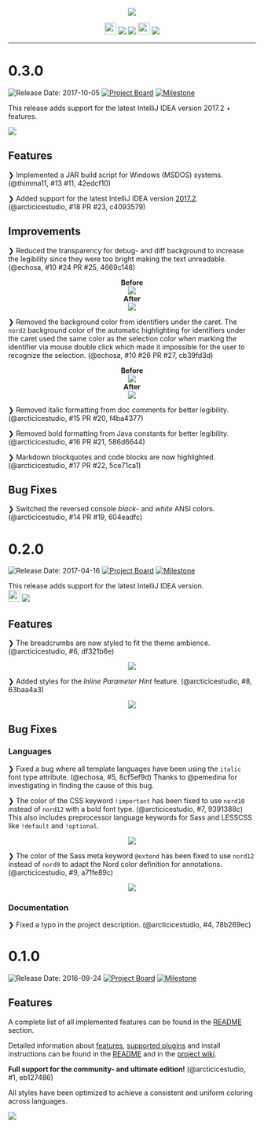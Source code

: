 <p align="center"><img src="https://cdn.rawgit.com/arcticicestudio/nord-intellij-idea-syntax/develop/src/assets/nord-intellij-idea-syntax-banner.svg"/></p>

<p align="center"><img src="https://assets-cdn.github.com/favicon.ico" width=24 height=24/> <a href="https://github.com/arcticicestudio/nord-intellij-idea-syntax/releases/latest"><img src="https://img.shields.io/github/release/arcticicestudio/nord-intellij-idea-syntax.svg?style=flat-square"/></a> <a href="https://github.com/arcticicestudio/nord/releases/tag/v0.2.0"><img src="https://img.shields.io/badge/Nord-v0.2.0-88C0D0.svg?style=flat-square"/></a> <img src="https://jetbrains.com/_assets/shared/favicons/jetbrains.ico" width=24 height=24/> <a href="https://www.jetbrains.com/idea/"><img src="https://img.shields.io/badge/IntelliJ_IDEA-2017.1_+-161616.svg?style=flat-square"/></a></p>

---

# 0.3.0
![Release Date: 2017-10-05](https://img.shields.io/badge/Release_Date-2017--10--05-88C0D0.svg?style=flat-square) [![Project Board](https://img.shields.io/badge/Project_Board-0.3.0-88C0D0.svg?style=flat-square)](https://github.com/arcticicestudio/nord-intellij-idea-syntax/projects/4) [![Milestone](https://img.shields.io/badge/Milestone-0.3.0-88C0D0.svg?style=flat-square)](https://github.com/arcticicestudio/nord-intellij-idea-syntax/milestone/3)

This release adds support for the latest IntelliJ IDEA version 2017.2 + features.

[![](https://img.shields.io/badge/IntelliJ_IDEA-2017.2_+-161616.svg?style=flat-square)](https://www.jetbrains.com/idea/whatsnew/#v2017-2)

## Features

❯ Implemented a JAR build script for Windows (MSDOS) systems. (@thimma11, #13 #11, 42edcf10)

❯ Added support for the latest IntelliJ IDEA version [2017.2](https://www.jetbrains.com/idea/whatsnew/#v2017-2). (@arcticicestudio, #18 PR #23, c4093579)

## Improvements

❯ Reduced the transparency for debug- and diff background to increase the legibility since they were too bright making the text unreadable. (@echosa, #10 #24 PR #25, 4669c148)

<p align="center"><strong>Before</strong><br><img src="https://user-images.githubusercontent.com/7836623/31133249-3a7664a4-a85f-11e7-931b-f3175893f1fc.png"/><br><strong>After</strong><br><img src="https://user-images.githubusercontent.com/7836623/31133259-400eabce-a85f-11e7-8ba3-0408c3ccd223.png"/></p>

❯ Removed the background color from identifiers under the caret. The `nord2` background color of the automatic highlighting for identifiers under the caret used the same color as the selection color when marking the identifier via mouse double click which made it impossible for the user to recognize the selection. (@echosa, #10 #26 PR #27, cb39fd3d)

<p align="center"><strong>Before</strong><br><img src="https://user-images.githubusercontent.com/7836623/31134633-f36df0be-a862-11e7-8662-be190827fbb4.png"/><br><strong>After</strong><br><img src="https://user-images.githubusercontent.com/7836623/31134652-05e9583c-a863-11e7-96ab-3c81f394034e.png"/></p>

❯ Removed italic formatting from doc comments for better legibility. (@arcticicestudio, #15 PR #20, f4ba4377)

❯ Removed bold formatting from Java constants for better legibility. (@arcticicestudio, #16 PR #21, 586d6644)

❯ Markdown blockquotes and code blocks are now highlighted. (@arcticicestudio, #17 PR #22, 5ce71ca1)

## Bug Fixes

❯ Switched the reversed console *black*- and *white* ANSI colors. (@arcticicestudio, #14 PR #19, 604eadfc)

# 0.2.0
![Release Date: 2017-04-16](https://img.shields.io/badge/Release_Date-2017--04--16-88C0D0.svg?style=flat-square) [![Project Board](https://img.shields.io/badge/Project_Board-0.2.0-88C0D0.svg?style=flat-square)](https://github.com/arcticicestudio/nord-intellij-idea-syntax/projects/3) [![Milestone](https://img.shields.io/badge/Milestone-0.2.0-88C0D0.svg?style=flat-square)](https://github.com/arcticicestudio/nord-intellij-idea-syntax/milestone/2)

This release adds support for the latest IntelliJ IDEA version.  
<img src="https://jetbrains.com/_assets/shared/favicons/jetbrains.ico" width=24 height=24/> <a href="https://www.jetbrains.com/idea/"><img src="https://img.shields.io/badge/IntelliJ_IDEA-2017.1.x-161616.svg?style=flat-square"/></a>

## Features
❯ The breadcrumbs are now styled to fit the theme ambience. (@arcticicestudio, #6, df321b6e)

<p align="center"><img src="https://cloud.githubusercontent.com/assets/7836623/25065781/c8c035ee-2215-11e7-951b-d96e9437ef81.png"/></p>

❯ Added styles for the *Inline Parameter Hint* feature. (@arcticicestudio, #8, 63baa4a3)

<p align="center"><img src="https://cloud.githubusercontent.com/assets/7836623/25065829/934dc2f4-2216-11e7-8557-ca61356dfd36.png"/></p>

## Bug Fixes
### Languages
❯ Fixed a bug where all template languages have been using the `italic` font type attribute. (@echosa, #5, 8cf5ef9d)
Thanks to @pemedina for investigating in finding the cause of this bug.

❯ The color of the CSS keyword `!important` has been fixed to use `nord10` instead of `nord12` with a bold font type. (@arcticicestudio, #7, 9391388c)
This also includes preprocessor language keywords for Sass and LESSCSS like `!default` and `!optional`.

<p align="center"><img src="https://cloud.githubusercontent.com/assets/7836623/25065784/dd9a2966-2215-11e7-980c-44d6a1e33037.png"/></p>

❯ The color of the Sass meta keyword `@extend` has been fixed to use `nord12` instead of `nord9` to adapt the Nord color definition for annotations. (@arcticicestudio, #9, a71fe89c)

<p align="center"><img src="https://cloud.githubusercontent.com/assets/7836623/25065785/e1529174-2215-11e7-8022-03c01d38e1ea.png"/></p>

### Documentation
❯ Fixed a typo in the project description. (@arcticicestudio, #4, 78b269ec)

# 0.1.0
![Release Date: 2016-09-24](https://img.shields.io/badge/Release_Date-2016--09--24-88C0D0.svg?style=flat-square) [![Project Board](https://img.shields.io/badge/Project_Board-0.1.0-88C0D0.svg?style=flat-square)](https://github.com/arcticicestudio/nord-intellij-idea-syntax/projects/2) [![Milestone](https://img.shields.io/badge/Milestone-0.1.0-88C0D0.svg?style=flat-square)](https://github.com/arcticicestudio/nord-intellij-idea-syntax/milestone/1)

## Features
A complete list of all implemented features can be found in the [README](https://github.com/arcticicestudio/nord-intellij-idea-syntax/blob/develop/README.md#features) section.

Detailed information about [features](https://github.com/arcticicestudio/nord-intellij-idea-syntax/blob/develop/README.md#features), [supported plugins](https://github.com/arcticicestudio/nord-intellij-idea-syntax/develop/README.md#plugins) and install instructions can be found in the [README](https://github.com/arcticicestudio/nord-intellij-idea-syntax/blob/develop/README.md#installation) and in the [project wiki](https://github.com/arcticicestudio/nord-intellij-idea-syntax/wiki).

**Full support for the **community- and ultimate** edition!** (@arcticicestudio, #1, eb127486)

All styles have been optimized to achieve a consistent and uniform coloring across languages.

![](https://raw.githubusercontent.com/arcticicestudio/nord-intellij-idea-syntax/develop/src/assets/scrot-lang-java.png)
